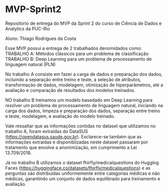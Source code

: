 # MVP-Sprint2
Repositório de entrega do MVP da Sprint 2 do curso de Ciência de Dados e Analytics da PUC-Rio

Aluno: Thiago Rodrigues da Costa

Esse MVP possui a entrega de 2 trabalhados denomidados como:
  TRABALHO A: Métodos clássicos para um problema de classificação
  TRABALHO B: Deep Learning para um problema de processamento de linguagem natural (PLN)
  
No trabalho A consiste em fazer a carga de dados e preparação dos dados, incluindo a separação entre treino e teste, a seleção de atributos, transformação de dados, modelagem, otimização de hiperparâmetros, até a avaliação e comparação de resultados dos modelos treinados.

NO trabalho B treinamos um modelo basedado em Deep Learning para resolver um problema de processamento de linguagem natural, iniciando na carga dos dados, limpeza e preparação dos dados, separação entre treino e teste, modelagem, e avaliação do modelo treinado.

Vale ressaltar que as informações contidas no dataset que utilizamos no trabalho A, foram extraídas do DataSUS (https://opendatasus.saude.gov.br). Esclarece-se também que as informações extraídas e disponiblizadas neste dataset passaram por tratamento que envolve a anonimização, em cumprimento a Lei 13.709/2018.

Já no trabalho B utilizamos o dataset fhirfly/medicalquestions do Hugging Faces (https://huggingface.co/datasets/fhirfly/medicalquestions) e as perguntas são distribuídas uniformemente entre categorias médicas e não médicas, garantindo um conjunto de dados equilibrado para treinamento e avaliação.
